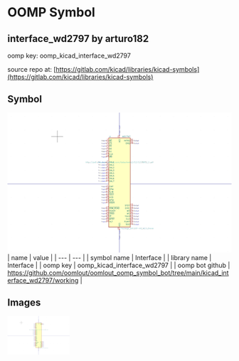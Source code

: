 # OOMP Symbol  
## interface_wd2797  by arturo182  
  
oomp key: oomp_kicad_interface_wd2797  
  
source repo at: [https://gitlab.com/kicad/libraries/kicad-symbols](https://gitlab.com/kicad/libraries/kicad-symbols)  
## Symbol  
  
[![working.png](working_600.png)](working.png)  
| name | value | 
| --- | --- | 
| symbol name | Interface | 
| library name | Interface | 
| oomp key | oomp_kicad_interface_wd2797 | 
| oomp bot github | https://github.com/oomlout/oomlout_oomp_symbol_bot/tree/main/kicad_interface_wd2797/working | 
## Images  
  
[![working.png](working_140.png)](working.png)  
